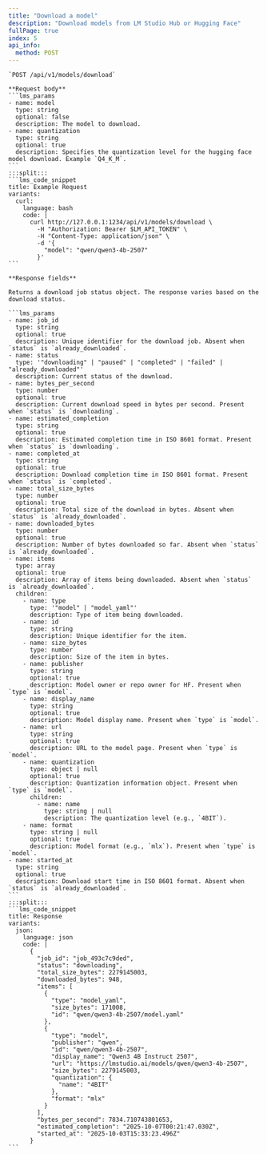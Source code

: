 ```yaml
---
title: "Download a model"
description: "Download models from LM Studio Hub or Hugging Face"
fullPage: true
index: 5
api_info:
  method: POST
---
```


````lms_hstack
`POST /api/v1/models/download`

**Request body**
```lms_params
- name: model
  type: string
  optional: false
  description: The model to download.
- name: quantization
  type: string
  optional: true
  description: Specifies the quantization level for the hugging face model download. Example `Q4_K_M`.
```
:::split:::
```lms_code_snippet
title: Example Request
variants:
  curl:
    language: bash
    code: |
      curl http://127.0.0.1:1234/api/v1/models/download \
        -H "Authorization: Bearer $LM_API_TOKEN" \
        -H "Content-Type: application/json" \
        -d '{
          "model": "qwen/qwen3-4b-2507"
        }'
```
````

````lms_hstack
**Response fields**

Returns a download job status object. The response varies based on the download status.

```lms_params
- name: job_id
  type: string
  optional: true
  description: Unique identifier for the download job. Absent when `status` is `already_downloaded`.
- name: status
  type: '"downloading" | "paused" | "completed" | "failed" | "already_downloaded"'
  description: Current status of the download.
- name: bytes_per_second
  type: number
  optional: true
  description: Current download speed in bytes per second. Present when `status` is `downloading`.
- name: estimated_completion
  type: string
  optional: true
  description: Estimated completion time in ISO 8601 format. Present when `status` is `downloading`.
- name: completed_at
  type: string
  optional: true
  description: Download completion time in ISO 8601 format. Present when `status` is `completed`.
- name: total_size_bytes
  type: number
  optional: true
  description: Total size of the download in bytes. Absent when `status` is `already_downloaded`.
- name: downloaded_bytes
  type: number
  optional: true
  description: Number of bytes downloaded so far. Absent when `status` is `already_downloaded`.
- name: items
  type: array
  optional: true
  description: Array of items being downloaded. Absent when `status` is `already_downloaded`.
  children:
    - name: type
      type: '"model" | "model_yaml"'
      description: Type of item being downloaded.
    - name: id
      type: string
      description: Unique identifier for the item.
    - name: size_bytes
      type: number
      description: Size of the item in bytes.
    - name: publisher
      type: string
      optional: true
      description: Model owner or repo owner for HF. Present when `type` is `model`.
    - name: display_name
      type: string
      optional: true
      description: Model display name. Present when `type` is `model`.
    - name: url
      type: string
      optional: true
      description: URL to the model page. Present when `type` is `model`.
    - name: quantization
      type: object | null
      optional: true
      description: Quantization information object. Present when `type` is `model`.
      children:
        - name: name
          type: string | null
          description: The quantization level (e.g., `4BIT`).
    - name: format
      type: string | null
      optional: true
      description: Model format (e.g., `mlx`). Present when `type` is `model`.
- name: started_at
  type: string
  optional: true
  description: Download start time in ISO 8601 format. Absent when `status` is `already_downloaded`.
```
:::split:::
```lms_code_snippet
title: Response
variants:
  json:
    language: json
    code: |
      {
        "job_id": "job_493c7c9ded",
        "status": "downloading",
        "total_size_bytes": 2279145003,
        "downloaded_bytes": 948,
        "items": [
          {
            "type": "model_yaml",
            "size_bytes": 171008,
            "id": "qwen/qwen3-4b-2507/model.yaml"
          },
          {
            "type": "model",
            "publisher": "qwen",
            "id": "qwen/qwen3-4b-2507",
            "display_name": "Qwen3 4B Instruct 2507",
            "url": "https://lmstudio.ai/models/qwen/qwen3-4b-2507",
            "size_bytes": 2279145003,
            "quantization": {
              "name": "4BIT"
            },
            "format": "mlx"
          }
        ],
        "bytes_per_second": 7834.710743801653,
        "estimated_completion": "2025-10-07T00:21:47.030Z",
        "started_at": "2025-10-03T15:33:23.496Z"
      }
```
````
